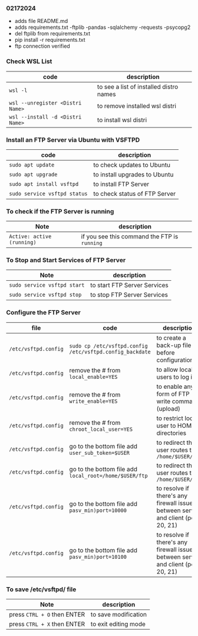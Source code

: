 ### 02172024

- adds file README.md
- adds requirements.txt
    -ftplib
    -pandas
    -sqlalchemy
    -requests
    -psycopg2
- del ftplib from requirements.txt
- pip install -r requirements.txt
- ftp connection verified

### Check WSL List
|   code                                |   description                                 |
|---------------------------------------|-----------------------------------------------|
|   `wsl -l`                            |   to see a list of installed distro names     |
|   `wsl --unregister <Distri Name>`    |   to remove installed wsl distri              |   
|   `wsl --install -d <Distri Name>`    |   to install wsl distri                       |

### Install an FTP Server via Ubuntu with VSFTPD
|   code                                |   description                                 |
|---------------------------------------|-----------------------------------------------|
|   `sudo apt update`                   |   to check updates to Ubuntu                  |
|   `sudo apt upgrade`                  |   to install upgrades to Ubuntu               |
|   `sudo apt install vsftpd`           |   to install FTP Server                       |
|   `sudo service vsftpd status`        |   to check status of FTP Server               |

### To check if the FTP Server is running
|   Note                                |   description                                     |
|---------------------------------------|---------------------------------------------------|
|   `Active: active (running)`          |   if you see this command the FTP is `running`    |

### To Stop and Start Services of FTP Server
|   Note                                |   description                                     |
|---------------------------------------|---------------------------------------------------|
|   `sudo service vsftpd start`         |   to start FTP Server Services                    |
|   `sudo service vsftpd stop`          |   to stop FTP Server Services                     |

### Configure the FTP Server
|   file                                |   code                                                        |   description                                                                         |
|---------------------------------------|---------------------------------------------------------------|---------------------------------------------------------------------------------------|
|   `/etc/vsftpd.config`                |    `sudo cp /etc/vsftpd.config /etc/vsftpd.config_backdate`   |   to create a back-up file before configuration                                       |
|   `/etc/vsftpd.config`                |    remove the # from `local_enable=YES`                       |   to allow local users to log in                                                      | 
|   `/etc/vsftpd.config`                |    remove the # from `write_enable=YES`                       |   to enable any form of FTP write command (upload)                                    |
|   `/etc/vsftpd.config`                |    remove the # from `chroot_local_user=YES`                  |   to restrict local user to HOME directories                                          |
|   `/etc/vsftpd.config`                |    go to the bottom file add `user_sub_token=$USER`           |   to redirect the user routes to `/home/$USER/ftp`                                    |
|   `/etc/vsftpd.config`                |    go to the bottom file add `local_root=/home/$USER/ftp`     |   to redirect the user routes to `/home/$USER/ftp`                                    |
|   `/etc/vsftpd.config`                |    go to the bottom file add `pasv_min)port=10000`            |   to resolve if there's any firewall issue between server and client (port 20, 21)    |
|   `/etc/vsftpd.config`                |    go to the bottom file add `pasv_min)port=10100`            |   to resolve if there's any firewall issue between server and client (port 20, 21)    |

### To save /etc/vsftpd/ file
|   Note                                |   description                                     |
|---------------------------------------|---------------------------------------------------|
|   press `CTRL + O` then ENTER         |   to save modification                            |
|   press `CTRL + X` then ENTER         |   to exit editing mode                            |